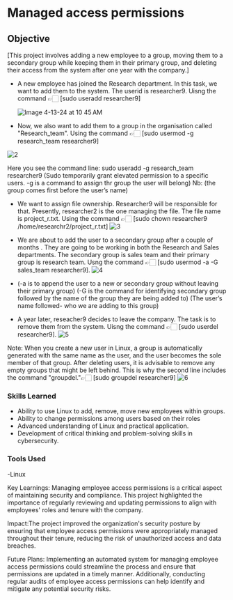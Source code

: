 # Managed access permissions

## Objective
[This project involves adding a new employee to a group, moving them to a secondary group while keeping them in their primary group, and deleting their access from the system after one year with the company.]

- A new employee has joined the Research department. In this task, we want to add them to the system. The userid is researcher9. Uisng the command 👉🏻  [sudo useradd researcher9]

  ![Image 4-13-24 at 10 45 AM](https://github.com/Twealth44/Detection-Lab/assets/166849853/edae5e18-d37c-4ccf-9b5b-8307f5f009c3)
  
- Now, we also want to add them to a group in the organisation called "Research_team".
  Using the command 👉🏻 [sudo usermod -g research_team researcher9]

![2](https://github.com/Twealth44/Detection-Lab/assets/166849853/780d3395-b65d-40b9-9da0-bee12e0903c6)

Here you see the command line: sudo useradd -g research_team researcher9
(Sudo temporarily grant elevated permission to a specific users. -g is a command to assign thr group the user will belong)
Nb: (the group comes first before the user’s name)

- We want to assign file ownership. Researcher9 will be responsible for that. Presently, researcher2 is the one managing the file. The file name is project_r.txt. Using the command 👉🏻 [sudo chown researcher9 /home/researchr2/project_r.txt]
![3](https://github.com/Twealth44/Detection-Lab/assets/166849853/eaf7d9ab-5f39-4481-b9f2-2bcac9396616)


- We are about to add the user to a secondary group after a couple of months . They are going to be working in both the Research and Sales departments. The secondary group is sales team and their primary group is research team. Usng the command 👉🏻 [sudo usermod -a -G sales_team researcher9].
  ![4](https://github.com/Twealth44/Detection-Lab/assets/166849853/a85e114f-ac58-4aab-a624-9b21ee3fba5c)

- (-a is to append the user to a new or secondary group without leaving their primary group)
(-G is the command for identifying secondary group followed by the name of the group they are being added to)
(The user’s name followed- who we are adding to this group)

- A year later, reseacher9 decides to leave the company. The task is to remove them from the system. Uisng the command 👉🏻 [sudo userdel researcher9].
  ![5](https://github.com/Twealth44/Detection-Lab/assets/166849853/74f84103-f768-4b40-9144-03f9a9402864)

Note: When you create a new user in Linux, a group is automatically generated with the same name as the user, and the user becomes the sole member of that group. After deleting users, it is advisable to remove any empty groups that might be left behind. This is why the second line includes the command "groupdel."👉🏻  [sudo groupdel researcher9]
![6](https://github.com/Twealth44/Detection-Lab/assets/166849853/21459320-d04f-428d-b902-db970a85296b)



### Skills Learned
- Ability to use Linux to add, remove, move new employees within groups.
- Ability to change permissions among users based on their roles
- Advanced understanding of Linux and practical application.
- Development of critical thinking and problem-solving skills in cybersecurity.

### Tools Used
-Linux

Key Learnings: Managing employee access permissions is a critical aspect of maintaining security and compliance. This project highlighted the importance of regularly reviewing and updating permissions to align with employees' roles and tenure with the company.

Impact:The project improved the organization's security posture by ensuring that employee access permissions were appropriately managed throughout their tenure, reducing the risk of unauthorized access and data breaches.

Future Plans: Implementing an automated system for managing employee access permissions could streamline the process and ensure that permissions are updated in a timely manner. Additionally, conducting regular audits of employee access permissions can help identify and mitigate any potential security risks.
